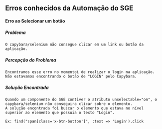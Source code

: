 ## Erros conhecidos da Automação do SGE


#### Erro ao Selecionar um botão
##### Problema
`O capybara/selenium não consegue clicar em um link ou botão da aplicação.`
##### Percepção do Problema
`Encontramos esse erro no momentoi de realizar o login na aplicação. Não estavamos encontrando o botão de "LOGIN" pelo Capybara.`
##### Solução Encontrada
```
Quando um componente do SGE contiver o atributo unselectable="on", o capybara/selenium não conseguira clicar sobre o elemento. 
A solução encontrada foi buscar o elemento que estava no nível superior ao elemento que possuia o texto "Login".

Ex: find("span[class='x-btn-button']", :text => 'Login').click
```